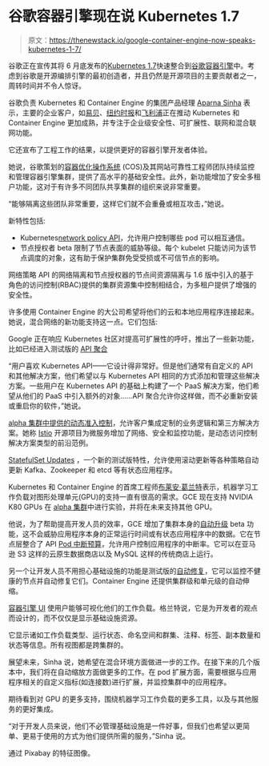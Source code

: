 # 谷歌容器引擎现在说 Kubernetes 1.7

> 原文：<https://thenewstack.io/google-container-engine-now-speaks-kubernetes-1-7/>

谷歌正在宣传其将 6 月底发布的[Kubernetes 1.7](https://www.forbes.com/sites/janakirammsv/2017/06/30/kubernetes-1-7-debuts-with-enhanced-security-and-extensibility/#fca91ce519fc)快速整合到[谷歌容器引擎](https://cloud.google.com/container-engine/)中。考虑到谷歌是开源编排引擎的最初创造者，并且仍然是开源项目的主要贡献者之一，周转时间并不令人惊讶。

谷歌负责 Kubernetes 和 Container Engine 的集团产品经理 [Aparna Sinha](https://github.com/apsinha) 表示，主要的企业客户，如[易贝](https://www.nextplatform.com/2015/11/12/inside-ebays-shift-to-kubernetes-and-containers-atop-openstack/)、[纽约时报](https://open.blogs.nytimes.com/2017/01/12/continuous-deployment-to-google-cloud-platform-with-drone/)和[飞利浦](https://cloud.google.com/customers/philips/)正在推动 Kubernetes 和 Container Engine 更加成熟，并专注于企业级安全性、可扩展性、联网和混合联网功能。

它还宣布了工程工作的结果，以提供更好的容器引擎开发者体验。

她说，谷歌策划的[容器优化操作系统](https://cloud.google.com/container-optimized-os/) (COS)及其网站可靠性工程师团队持续监控和管理容器引擎集群，提供了高水平的基础安全性。此外，新功能增加了安全多租户功能，这对于有许多不同团队共享集群的组织来说非常重要。

“能够隔离这些团队非常重要，这样它们就不会重叠或相互攻击，”她说。

新特性包括:

*   Kubernetes[network policy API](https://kubernetes.io/docs/concepts/services-networking/network-policies/)，允许用户控制哪些 pod 可以相互通信。
*   节点授权者 beta 限制了节点表面的威胁等级。每个 kubelet 只能访问为该节点调度的对象，这有助于保护集群免受受损或不可信节点的影响。

网络策略 API 的网络隔离和节点授权器的节点间资源隔离与 1.6 版中引入的基于角色的访问控制(RBAC)提供的集群资源集中控制相结合，为多租户提供了增强的安全性。

许多使用 Container Engine 的大公司希望将他们的云和本地应用程序连接起来。她说，混合网络的新功能支持这一点。它们包括:

Google 正在响应 Kubernetes 社区对提高可扩展性的呼吁，推出了一些新功能，比如已经进入测试版的 [API 聚合](https://kubernetes.io/docs/concepts/api-extension/apiserver-aggregation/)

“用户喜欢 Kubernetes API——它设计得非常好。但是他们通常有自定义的 API 和其他解决方案，他们希望以与 Kubernetes API 相同的方式添加和管理这些解决方案。一些用户在 Kubernetes API 的基础上构建了一个 PaaS 解决方案，他们希望从他们的 PaaS 中引入额外的对象……API 聚合允许你这样做，而不必重新安装或重启你的软件，”她说。

[alpha 集群中提供的动态准入控制](https://kubernetes.io/docs/admin/extensible-admission-controllers/)，允许客户集成定制的业务逻辑和第三方解决方案。她称 [Istio](https://cloudplatform.googleblog.com/2017/05/istio-modern-approach-to-developing-and.html) 开源项目为微服务增加了网络、安全和监控功能，是动态访问控制解决方案类型的前沿范例。

[StatefulSet Updates](https://kubernetes.io/docs/tutorials/stateful-application/basic-stateful-set/#updating-statefulsets) ，一个新的测试版特性，允许使用滚动更新等各种策略自动更新 Kafka、Zookeeper 和 etcd 等有状态应用程序。

Kubernetes 和 Container Engine 的首席工程师[布莱安·葛兰特](https://github.com/bgrant0607)表示，机器学习工作负载对图形处理单元(GPU)的支持一直有很高的需求。GCE 现在支持 NVIDIA K80 GPUs 在 [alpha 集群](https://cloud.google.com/container-engine/docs/alpha-clusters)中进行实验，并将在未来支持其他 GPU。

他说，为了帮助提高开发人员的效率，GCE 增加了集群本身的[自动升级](https://cloud.google.com/container-engine/docs/node-auto-upgrade) beta 功能，这不会威胁应用程序本身的正常运行时间或有状态应用程序中的数据。它在节点层整合了 API [Pod 中断预算](https://kubernetes.io/docs/concepts/workloads/pods/disruptions/)，允许用户控制应用程序的中断率。它可以在亚马逊 S3 这样的云原生数据商店以及 MySQL 这样的传统商店上运行。

另一个让开发人员不用担心基础设施的功能是测试版的[自动修复](https://cloud.google.com/container-engine/docs/node-auto-repair)，它可以监控不健康的节点并自动修复它们。Container Engine 还提供集群级和单元级的自动伸缩。

[容器引擎 UI](https://console.cloud.google.com/kubernetes) 使用户能够可视化他们的工作负载。格兰特说，它是为开发者的观点而设计的，而不仅仅是显示基础设施资源。

它显示诸如工作负载类型、运行状态、命名空间和群集、注释、标签、副本数量和状态等信息。所有视图都是跨集群的。

展望未来，Sinha 说，她希望在混合环境方面做进一步的工作。在接下来的几个版本中，我们将在自动缩放方面做更多的工作。在 pod 扩展方面，需要根据与应用程序相关的自定义指标(如连接数)进行扩展，并监控集群中的应用程序。

期待看到对 GPU 的更多支持，围绕机器学习工作负载的更多工具，以及与其他服务的更好集成。

“对于开发人员来说，他们不必管理基础设施是一件好事，但我们也希望以更简单、更易于使用的方式为他们提供所需的服务，”Sinha 说。

通过 Pixabay 的特征图像。

<svg xmlns:xlink="http://www.w3.org/1999/xlink" viewBox="0 0 68 31" version="1.1"><title>Group</title> <desc>Created with Sketch.</desc></svg>